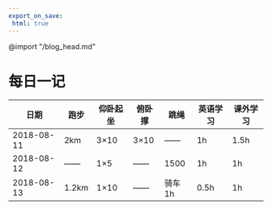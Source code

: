 ```yaml
---
export_on_save:
 html: true
---
```


@import "/blog_head.md"

# 每日一记

|日期|跑步|仰卧起坐|俯卧撑|跳绳|英语学习|课外学习|
|---|---|---|---|---|---|---|
|2018-08-11|2km|3×10|3×10|——|1h|1.5h|
|2018-08-12|——|1×5|——|1500|1h|1h|
|2018-08-13|1.2km|1×10|——|骑车1h|0.5h|1h|

